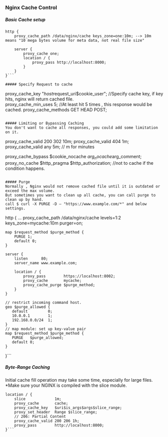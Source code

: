 ### Nginx Cache Control  

##### Basic Cache setup  
```
http {
    proxy_cache_path /data/nginx/cache keys_zone=one:10m; --> 10m means "10 mega bytes volume for meta data, not real file size"

    server {
        proxy_cache one;
        location / {
            proxy_pass http://localhost:8000;
        }
    }
}```

##### Specify Request to cache
```
  proxy_cache_key "$host$request_uri$cookie_user";
  //Specify cache key, if key hits, nginx will return cached file.  
  proxy_cache_min_uses 5;
  //At least hit 5 times , this response would be cached.
  proxy_cache_methods GET HEAD POST;
```

##### Limiting or Bypassing Caching  
You don't want to cache all responses, you could add some limitation on it.
```
proxy_cache_valid 200 302 10m;
proxy_cache_valid 404      1m;
proxy_cache_valid any 5m;
// m for minutes  

proxy_cache_bypass $cookie_nocache $arg_nocache$arg_comment;
proxy_no_cache $http_pragma $http_authorization;
//not to cache if the condition happens.  
```

##### Purge   
Normally , Nginx would not remove cached file until it is outdated or exceed the max volume.
But sometimes you want to clean up all cache, you can call purge to clean up by hand.  
call $ curl -X PURGE -D – "https://www.example.com/*" and below settings.
```
http {
    ...
    proxy_cache_path /data/nginx/cache levels=1:2 keys_zone=mycache:10m purger=on;

    map $request_method $purge_method {
        PURGE 1;
        default 0;
    }

    server {
        listen      80;
        server_name www.example.com;

        location / {
            proxy_pass        https://localhost:8002;
            proxy_cache       mycache;
            proxy_cache_purge $purge_method;
        }
    }

    // restrict incoming command host.
    geo $purge_allowed {
       default         0;
       10.0.0.1        1;
       192.168.0.0/24  1;
    }
    // map module: set up key-value pair
    map $request_method $purge_method {
       PURGE   $purge_allowed;
       default 0;
    }
}```

##### Byte-Range Caching  
Initial cache fill operation may take some time, especially for large files.
*Make sure your NGINX is compiled with the slice module.   
```
location / {
    slice             1m;
    proxy_cache       cache;
    proxy_cache_key   $uri$is_args$args$slice_range;
    proxy_set_header  Range $slice_range;
    // 206: Partial Content
    proxy_cache_valid 200 206 1h;
    proxy_pass        http://localhost:8000;
}```
